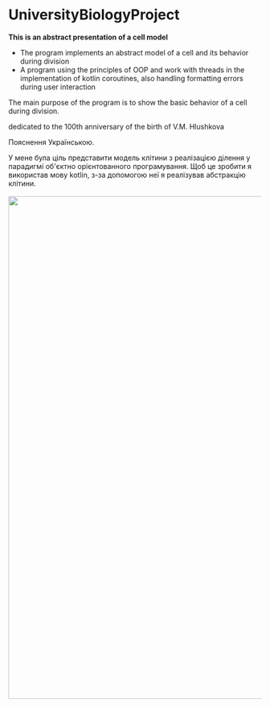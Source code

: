 # UniversityBiologyProject
<b>This is an abstract presentation of a cell model</b>
- The program implements an abstract model of a cell and its behavior during division
- A program using the principles of OOP and work with threads in the implementation of kotlin coroutines, also handling formatting errors during user interaction

The main purpose of the program is to show the basic behavior of a cell during division.

dedicated to the 100th anniversary of the birth of V.M. Hlushkova

Пояснення Українською.

У мене була ціль представити модель клітини з реалізацією ділення у парадигмі об'єктно орієнтованного програмування. 
Щоб це зробити я використав мову kotlin, з-за допомогою неї я реалізував абстракцію клітини. <br></br>
<img src="https://user-images.githubusercontent.com/52855607/231107494-b5d17971-b94f-4ac8-b4b5-d3c6b02a75bc.png" width="1000">

